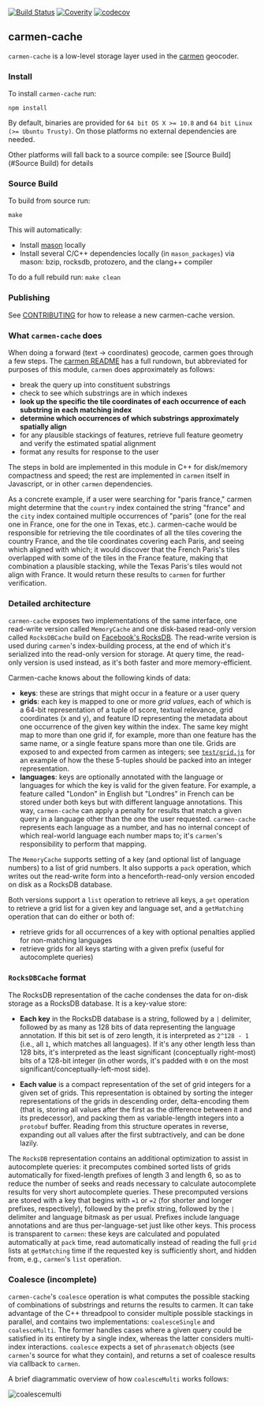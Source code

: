 [![Build Status](https://travis-ci.org/mapbox/carmen-cache.svg?branch=master)](https://travis-ci.org/mapbox/carmen-cache)
[![Coverity](https://scan.coverity.com/projects/5667/badge.svg)](https://scan.coverity.com/projects/5667)
[![codecov](https://codecov.io/gh/mapbox/carmen-cache/branch/master/graph/badge.svg)](https://codecov.io/gh/mapbox/carmen-cache)

carmen-cache
------------

`carmen-cache` is a low-level storage layer used in the [carmen](https://github.com/mapbox/carmen) geocoder.

### Install

To install `carmen-cache` run:

```
npm install
```

By default, binaries are provided for `64 bit OS X >= 10.8` and `64 bit Linux (>= Ubuntu Trusty)`. On those platforms no external dependencies are needed.

Other platforms will fall back to a source compile: see [Source Build](#Source Build) for details

### Source Build

To build from source run:

```
make
```

This will automatically:

  - Install [mason](https://github.com/mapbox/mason/) locally
  - Install several C/C++ dependencies locally (in `mason_packages`) via mason: bzip, rocksdb, protozero, and the clang++ compiler

To do a full rebuild run: `make clean`

### Publishing

See [CONTRIBUTING](CONTRIBUTING.md) for how to release a new carmen-cache version.

### What `carmen-cache` does

When doing a forward (text -> coordinates) geocode, carmen goes through a few steps. The [carmen README](https://github.com/mapbox/carmen/blob/master/README.md) has a full rundown, but abbreviated for purposes of this module, `carmen` does approximately as follows:
* break the query up into constituent substrings
* check to see which substrings are in which indexes
* **look up the specific the tile coordinates of each occurrence of each substring in each matching index**
* **determine which occurrences of which substrings approximately spatially align**
* for any plausible stackings of features, retrieve full feature geometry and verify the estimated spatial alignment
* format any results for response to the user

The steps in bold are implemented in this module in C++ for disk/memory compactness and speed; the rest are implemented in `carmen` itself in Javascript, or in other `carmen` dependencies.

As a concrete example, if a user were searching for "paris france," carmen might determine that the `country` index contained the string "france" and the `city` index contained multiple occurrences of "paris" (one for the real one in France, one for the one in Texas, etc.). carmen-cache would be responsible for retrieving the tile coordinates of all the tiles covering the country France, and the tile coordinates covering each Paris, and seeing which aligned with which; it would discover that the French Paris's tiles overlapped with some of the tiles in the France feature, making that combination a plausible stacking, while the Texas Paris's tiles would not align with France. It would return these results to `carmen` for further verification.

### Detailed architecture

`carmen-cache` exposes two implementations of the same interface, one read-write version called `MemoryCache` and one disk-based read-only version called `RocksDBCache` build on [Facebook's RocksDB](https://github.com/facebook/rocksdb). The read-write version is used during `carmen`'s index-building process, at the end of which it's serialized into the read-only version for storage. At query time, the read-only version is used instead, as it's both faster and more memory-efficient.

Carmen-cache knows about the following kinds of data:
* **keys**: these are strings that might occur in a feature or a user query
* **grids**: each key is mapped to one or more *grid values*, each of which is a 64-bit representation of a tuple of score, textual relevance, grid coordinates (x and y), and feature ID representing the metadata about one occurrence of the given key within the index. The same key might map to more than one grid if, for example, more than one feature has the same name, or a single feature spans more than one tile. Grids are exposed to and expected from carmen as integers; see [`test/grid.js`](./test/grid.js) for an example of how the these 5-tuples should be packed into an integer representation.
* **languages**: keys are optionally annotated with the language or languages for which the key is valid for the given feature. For example, a feature called "London" in English but "Londres" in French can be stored under both keys but with different language annotations. This way, `carmen-cache` can apply a penalty for results that match a given query in a language other than the one the user requested. `carmen-cache` represents each language as a number, and has no internal concept of which real-world language each number maps to; it's `carmen`'s responsibility to perform that mapping.

The `MemoryCache` supports setting of a key (and optional list of language numbers) to a list of grid numbers. It also supports a `pack` operation, which writes out the read-write form into a henceforth-read-only version encoded on disk as a RocksDB database.

Both versions support a `list` operation to retrieve all keys, a `get` operation to retrieve a grid list for a given key and language set, and a `getMatching` operation that can do either or both of:
* retrieve grids for all occurrences of a key with optional penalties applied for non-matching languages
* retrieve grids for all keys starting with a given prefix (useful for autocomplete queries)

### `RocksDBCache` format

The RocksDB representation of the cache condenses the data for on-disk storage as a RocksDB database. It is a key-value store:

* **Each key** in the RocksDB database is a string, followed by a `|` delimiter, followed by as many as 128 bits of data representing the language annotation. If this bit set is of zero length, it is interpreted as `2^128 - 1` (i.e., all `1`, which matches all languages). If it's any other length less than 128 bits, it's interpreted as the least significant (conceptually right-most) bits of a 128-bit integer (in other words, it's padded with `0` on the most significant/conceptually-left-most side).

* **Each value** is a compact representation of the set of grid integers for a given set of grids. This representation is obtained by sorting the integer representations of the grids in descending order, delta-encoding them (that is, storing all values after the first as the difference between it and its predecessor), and packing them as variable-length integers into a `protobuf` buffer. Reading from this structure operates in reverse, expanding out all values after the first subtractively, and can be done lazily.

The `RocksDB` representation contains an additional optimization to assist in autocomplete queries: it precomputes combined sorted lists of grids automatically for fixed-length prefixes of length 3 and length 6, so as to reduce the number of seeks and reads necessary to calculate autocomplete results for very short autocomplete queries. These precomputed versions are stored with a key that begins with `=1` or `=2` (for shorter and longer prefixes, respectively), followed by the prefix string, followed by the `|` delimiter and language bitmask as per usual. Prefixes include language annotations and are thus per-language-set just like other keys. This process is transparent to `carmen`: these keys are calculated and populated automatically at `pack` time, read automatically instead of reading the full `grid` lists at `getMatching` time if the requested key is sufficiently short, and hidden from, e.g., `carmen`'s `list` operation.

### Coalesce (incomplete)

`carmen-cache`'s `coalesce` operation is what computes the possible stacking of combinations of substrings and returns the results to carmen. It can take advantage of the C++ threadpool to consider multiple possible stackings in parallel, and contains two implementations: `coalesceSingle` and `coalesceMulti`. The former handles cases where a given query could be satisfied in its entirety by a single index, whereas the latter considers multi-index interactions. `coalesce` expects a set of `phrasematch` objects (see `carmen`'s source for what they contain), and returns a set of coalesce results via callback to `carmen`.

A brief diagrammatic overview of how `coalesceMulti` works follows:

![coalescemulti](https://cloud.githubusercontent.com/assets/83384/21327650/3588be54-c5fe-11e6-894e-cdaa68ecfa5f.jpg)
